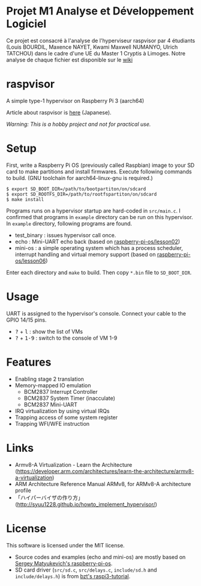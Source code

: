 # Projet M1 Analyse et Développement Logiciel
Ce projet est consacré à l'analyse de l'hyperviseur raspvisor par 4 étudiants (Louis BOURDIL, Maxence NAYET, Kwami Maxwell NUMANYO, Ulrich TATCHOU) dans le cadre d'une UE du Master 1 Cryptis à Limoges.
Notre analyse de chaque fichier est disponible sur le [wiki](https://github.com/maxilli13/raspvisor_M1/wiki)

# raspvisor
A simple type-1 hypervisor on Raspberry Pi 3 (aarch64)

Article about raspvisor is [here](https://qiita.com/matsud224/items/7ce824d62152054eec41) (Japanese).

*Warning: This is a hobby project and not for practical use.*

# Setup
First, write a Raspberry Pi OS (previously called Raspbian) image to your SD card to make partitions and install firmwares.
Execute following commands to build. (GNU toolchain for aarch64-linux-gnu is required.)
```
$ export SD_BOOT_DIR=/path/to/bootpartiton/on/sdcard
$ export SD_ROOTFS_DIR=/path/to/rootfspartiton/on/sdcard
$ make install
```

Programs runs on a hypervisor startup are hard-coded in `src/main.c`. I confirmed that programs in `example` directory can be run on this hypervisor. In `example` directory, following programs are found.
* test_binary : issues hypervisor call once.
* echo : Mini-UART echo back (based on [raspberry-pi-os/lesson02](https://github.com/s-matyukevich/raspberry-pi-os/tree/master/src/lesson02))
* mini-os : a simple operating system which has a process scheduler, interrupt handling and virtual memory support (based on [raspberry-pi-os/lesson06](https://github.com/s-matyukevich/raspberry-pi-os/tree/master/src/lesson06))

Enter each directory and `make` to build. Then copy `*.bin` file to `SD_BOOT_DIR`.

# Usage
UART is assigned to the hypervisor's console. Connect your cable to the GPIO 14/15 pins.
* <kbd>?</kbd> + <kbd>l</kbd> : show the list of VMs
* <kbd>?</kbd> + <kbd>1-9</kbd> : switch to the console of VM 1-9

# Features
* Enabling stage 2 translation
* Memory-mapped IO emulation
  * BCM2837 Interrupt Controller
  * BCM2837 System Timer (inacculate)
  * BCM2837 Mini-UART
* IRQ virtualization by using virtual IRQs
* Trapping access of some system register
* Trapping WFI/WFE instruction

# Links
* Armv8-A Virtualization - Learn the Architecture (https://developer.arm.com/architectures/learn-the-architecture/armv8-a-virtualization)
* ARM Architecture Reference Manual ARMv8, for ARMv8-A architecture profile
* 「ハイパーバイザの作り方」(http://syuu1228.github.io/howto_implement_hypervisor/)

# License

This software is licensed under the MIT license.

* Source codes and examples (echo and mini-os) are mostly based on [Sergey Matyukevich's raspberry-pi-os](https://github.com/s-matyukevich/raspberry-pi-os).
* SD card driver (`src/sd.c`, `src/delays.c`, `include/sd.h` and `include/delays.h`) is from [bzt's raspi3-tutorial](https://github.com/bztsrc/raspi3-tutorial).
